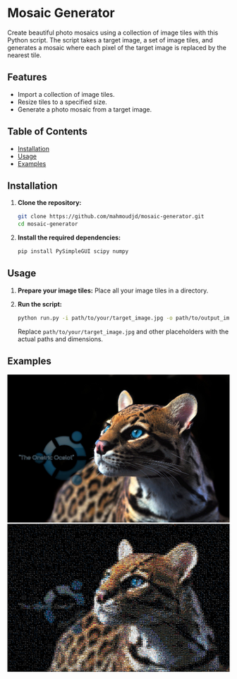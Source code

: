 # Mosaic Generator

Create beautiful photo mosaics using a collection of image tiles with this Python script. The script takes a target image, a set of image tiles, and generates a mosaic where each pixel of the target image is replaced by the nearest tile.

## Features

- Import a collection of image tiles.
- Resize tiles to a specified size.
- Generate a photo mosaic from a target image.

## Table of Contents

- [Installation](#installation)
- [Usage](#usage)
- [Examples](#examples)

## Installation

1. **Clone the repository:**

   ```bash
   git clone https://github.com/mahmoudjd/mosaic-generator.git
   cd mosaic-generator
   ```

2. **Install the required dependencies:**

   ```bash
   pip install PySimpleGUI scipy numpy
   ```

## Usage

1. **Prepare your image tiles:**
   Place all your image tiles in a directory.

2. **Run the script:**

   ```bash
   python run.py -i path/to/your/target_image.jpg -o path/to/output_image.jpg -t path/to/your/tiles -x 20 -y 20
   ```

   Replace `path/to/your/target_image.jpg` and other placeholders with the actual paths and dimensions.

## Examples

![Input Photo](./input.jpg)
![Mosaic Photo](./mosaic.png)
